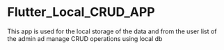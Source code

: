 # Flutter_Local_CRUD_APP
This app is used for the local storage of the data and from the user list of the admin ad manage CRUD operations using local db
